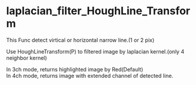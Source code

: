 # laplacian_filter_HoughLine_Transform  

This Func detect virtical or horizontal narrow line.(1 or 2 pix)  

Use HoughLineTransform(P) to filtered image by laplacian kernel.(only 4 neighbor kernel)  

In 3ch mode, returns highlighted image by Red(Default)  
In 4ch mode, returns image with extended channel of detected line.  

